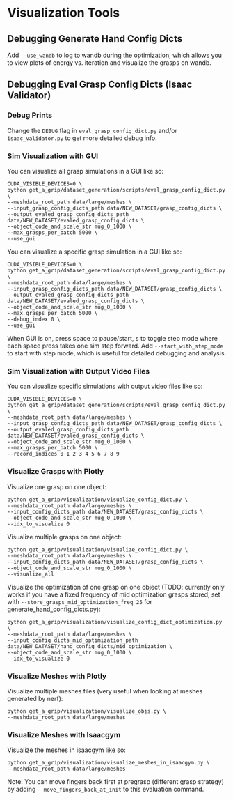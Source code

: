 # Visualization Tools

## Debugging Generate Hand Config Dicts

Add `--use_wandb` to log to wandb during the optimization, which allows you to view plots of energy vs. iteration and visualize the grasps on wandb.

## Debugging Eval Grasp Config Dicts (Isaac Validator)

### Debug Prints

Change the `DEBUG` flag in `eval_grasp_config_dict.py` and/or `isaac_validator.py` to get more detailed debug info.

### Sim Visualization with GUI

You can visualize all grasp simulations in a GUI like so:

```
CUDA_VISIBLE_DEVICES=0 \
python get_a_grip/dataset_generation/scripts/eval_grasp_config_dict.py \
--meshdata_root_path data/large/meshes \
--input_grasp_config_dicts_path data/NEW_DATASET/grasp_config_dicts \
--output_evaled_grasp_config_dicts_path data/NEW_DATASET/evaled_grasp_config_dicts \
--object_code_and_scale_str mug_0_1000 \
--max_grasps_per_batch 5000 \
--use_gui
```

You can visualize a specific grasp simulation in a GUI like so:

```
CUDA_VISIBLE_DEVICES=0 \
python get_a_grip/dataset_generation/scripts/eval_grasp_config_dict.py \
--meshdata_root_path data/large/meshes \
--input_grasp_config_dicts_path data/NEW_DATASET/grasp_config_dicts \
--output_evaled_grasp_config_dicts_path data/NEW_DATASET/evaled_grasp_config_dicts \
--object_code_and_scale_str mug_0_1000 \
--max_grasps_per_batch 5000 \
--debug_index 0 \
--use_gui
```

When GUI is on, press space to pause/start, s to toggle step mode where each space press takes one sim step forward. Add `--start_with_step_mode` to start with step mode, which is useful for detailed debugging and analysis.

### Sim Visualization with Output Video Files

You can visualize specific simulations with output video files like so:

```
CUDA_VISIBLE_DEVICES=0 \
python get_a_grip/dataset_generation/scripts/eval_grasp_config_dict.py \
--meshdata_root_path data/large/meshes \
--input_grasp_config_dicts_path data/NEW_DATASET/grasp_config_dicts \
--output_evaled_grasp_config_dicts_path data/NEW_DATASET/evaled_grasp_config_dicts \
--object_code_and_scale_str mug_0_1000 \
--max_grasps_per_batch 5000 \
--record_indices 0 1 2 3 4 5 6 7 8 9
```

### Visualize Grasps with Plotly

Visualize one grasp on one object:

```
python get_a_grip/visualization/visualize_config_dict.py \
--meshdata_root_path data/large/meshes \
--input_config_dicts_path data/NEW_DATASET/grasp_config_dicts \
--object_code_and_scale_str mug_0_1000 \
--idx_to_visualize 0
```

Visualize multiple grasps on one object:

```
python get_a_grip/visualization/visualize_config_dict.py \
--meshdata_root_path data/large/meshes \
--input_config_dicts_path data/NEW_DATASET/grasp_config_dicts \
--object_code_and_scale_str mug_0_1000 \
--visualize_all
```

Visualize the optimization of one grasp on one object (TODO: currently only works if you have a fixed frequency of mid optimization grasps stored, set with `--store_grasps_mid_optimization_freq 25` for generate_hand_config_dicts.py):

```
python get_a_grip/visualization/visualize_config_dict_optimization.py \
--meshdata_root_path data/large/meshes \
--input_config_dicts_mid_optimization_path data/NEW_DATASET/hand_config_dicts/mid_optimization \
--object_code_and_scale_str mug_0_1000 \
--idx_to_visualize 0
```

### Visualize Meshes with Plotly

Visualize multiple meshes files (very useful when looking at meshes generated by nerf):

```
python get_a_grip/visualization/visualize_objs.py \
--meshdata_root_path data/large/meshes
```

### Visualize Meshes with Isaacgym

Visualize the meshes in isaacgym like so:

```
python get_a_grip/visualization/visualize_meshes_in_isaacgym.py \
--meshdata_root_path data/large/meshes
```

Note: You can move fingers back first at pregrasp (different grasp strategy) by adding `--move_fingers_back_at_init` to this evaluation command.

